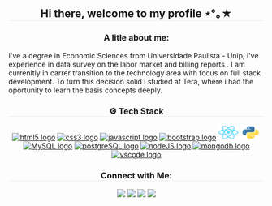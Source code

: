 <h2 aria-hidden="true"  align="center" style="border-bottom: #d9dbdb77 solid 1px;">Hi there, welcome to my profile ⋆°｡★</h2>

<h3 aria-hidden="true" align="center" >A litle about me:</h3>
<!-- <p>Sou graduada em Ciências Econômicas pela Universidade Paulista - Unip, tenho experiência em levantamento de dados sobre Mercado de trabalho e relatórios de faturamentos.Atualmente estou em transição de carreira para a área de tecnologia tendo foco de atuação no desenvolvimento full stack. Para tornar essa decisão mais sólida fiz o curso de Full Stack Development na Tera, onde tive a oportunidade de aprender na prática os conceitos base com mais pronfundidade. </p> -->
  <p>I've a degree in Economic Sciences from Universidade Paulista - Unip, i've experience in data survey on the labor market and billing reports . I am currenltly in carrer transition to the technology area with focus on full stack development. To turn this decision solid i studied at Tera, where i had the oportunity to learn the basis concepts deeply.</p>

<!---
<h3 aria-hidden="true" align="center" style="border-bottom: #d9dbdb77 solid 1px;">⬇︎ Github Repositories Stats ⬇︎</h3>

<div align="center">
  
<a href="https://github.com/nayaracferreira">
<img height="180em" src="https://github-readme-stats.vercel.app/api?username=nayaracferreira&show_icons=true&theme=gruvbox_light&include_all_commits=true&count_private=true"/>
<img height="180em" src="https://github-readme-stats.vercel.app/api/top-langs/?username=nayaracferreira&layout=compact&langs_count=7&theme=gruvbox_light"/>    
</div>   
-->
      
<h3 aria-hidden="true" align="center"style="border-bottom: #d9dbdb77 solid 1px;"><a></a>⚙️ Tech Stack</h3>

<div align="center" dir="auto">                       
          
<a target="_blank" rel="noopener noreferrer nofollow" href="https://camo.githubusercontent.com/da7acacadecf91d6dc02efcd2be086bb6d78ddff19a1b7a0ab2755a6fda8b1e9/68747470733a2f2f63646e2e6a7364656c6976722e6e65742f67682f64657669636f6e732f64657669636f6e2f69636f6e732f68746d6c352f68746d6c352d6f726967696e616c2e737667">
<img src="https://camo.githubusercontent.com/da7acacadecf91d6dc02efcd2be086bb6d78ddff19a1b7a0ab2755a6fda8b1e9/68747470733a2f2f63646e2e6a7364656c6976722e6e65742f67682f64657669636f6e732f64657669636f6e2f69636f6e732f68746d6c352f68746d6c352d6f726967696e616c2e737667" height="26" width="42" alt="html5 logo" data-canonical-src="https://cdn.jsdelivr.net/gh/devicons/devicon/icons/html5/html5-original.svg" style="max-width: 100%;"></a>
                       
<a target="_blank" rel="noopener noreferrer nofollow" href="https://camo.githubusercontent.com/2e496d4bfc6f753ddca87b521ce95c88219f77800212ffa6d4401ad368c82170/68747470733a2f2f63646e2e6a7364656c6976722e6e65742f67682f64657669636f6e732f64657669636f6e2f69636f6e732f637373332f637373332d6f726967696e616c2e737667">
<img src="https://camo.githubusercontent.com/2e496d4bfc6f753ddca87b521ce95c88219f77800212ffa6d4401ad368c82170/68747470733a2f2f63646e2e6a7364656c6976722e6e65742f67682f64657669636f6e732f64657669636f6e2f69636f6e732f637373332f637373332d6f726967696e616c2e737667" height="26" width="42" alt="css3 logo" data-canonical-src="https://cdn.jsdelivr.net/gh/devicons/devicon/icons/css3/css3-original.svg" style="max-width: 100%;"></a>
            
<a target="_blank" rel="noopener noreferrer nofollow" href="https://camo.githubusercontent.com/442c452cb73752bb1914ce03fce2017056d651a2099696b8594ddf5ccc74825e/68747470733a2f2f63646e2e6a7364656c6976722e6e65742f67682f64657669636f6e732f64657669636f6e2f69636f6e732f6a6176617363726970742f6a6176617363726970742d6f726967696e616c2e737667">
<img src="https://camo.githubusercontent.com/442c452cb73752bb1914ce03fce2017056d651a2099696b8594ddf5ccc74825e/68747470733a2f2f63646e2e6a7364656c6976722e6e65742f67682f64657669636f6e732f64657669636f6e2f69636f6e732f6a6176617363726970742f6a6176617363726970742d6f726967696e616c2e737667" height="26" width="42" alt="javascript logo" data-canonical-src="https://cdn.jsdelivr.net/gh/devicons/devicon/icons/javascript/javascript-original.svg" style="max-width: 100%;"></a>

<a target="_blank" rel="noopener noreferrer nofollow" href="https://camo.githubusercontent.com/c76217244e1b3700a87058abf858e20a313b06dfadd972121d0d42de5bd20fa5/68747470733a2f2f63646e2e6a7364656c6976722e6e65742f67682f64657669636f6e732f64657669636f6e2f69636f6e732f626f6f7473747261702f626f6f7473747261702d6f726967696e616c2e737667">
<img src="https://camo.githubusercontent.com/c76217244e1b3700a87058abf858e20a313b06dfadd972121d0d42de5bd20fa5/68747470733a2f2f63646e2e6a7364656c6976722e6e65742f67682f64657669636f6e732f64657669636f6e2f69636f6e732f626f6f7473747261702f626f6f7473747261702d6f726967696e616c2e737667" height="26" width="42" alt="bootstrap logo" data-canonical-src="https://cdn.jsdelivr.net/gh/devicons/devicon/icons/bootstrap/bootstrap-original.svg" style="max-width: 100%;"></a>
           
<a target="_blank" rel="noopener noreferrer nofollow" href="https://raw.githubusercontent.com/devicons/devicon/master/icons/react/react-original.svg">
<img alt="Rafa-React" height="30" width="40" src="https://raw.githubusercontent.com/devicons/devicon/master/icons/react/react-original.svg" style="max-width: 100%;"></a>

<a target="_blank" rel="noopener noreferrer nofollow" href="https://raw.githubusercontent.com/devicons/devicon/master/icons/python/python-original.svg">
<img  alt="Logo-Python" height="30" width="40" src="https://raw.githubusercontent.com/devicons/devicon/master/icons/python/python-original.svg" style="max-width: 100%;"></a>

<a target="_blank" rel="noopener noreferrer nofollow" href="https://user-images.githubusercontent.com/25181517/183896128-ec99105a-ec1a-4d85-b08b-1aa1620b2046.png">
<img height="40" alt="MySQL logo" src="https://user-images.githubusercontent.com/25181517/183896128-ec99105a-ec1a-4d85-b08b-1aa1620b2046.png" style="max-width: 100%;"></a>

<a target="_blank" rel="noopener noreferrer nofollow" href="https://user-images.githubusercontent.com/25181517/117208740-bfb78400-adf5-11eb-97bb-09072b6bedfc.png">
<img height="40" alt="postgreSQL logo" src="https://user-images.githubusercontent.com/25181517/117208740-bfb78400-adf5-11eb-97bb-09072b6bedfc.png" style="max-width: 100%;"></a>
            
<a target="_blank" rel="noopener noreferrer nofollow" href="https://user-images.githubusercontent.com/25181517/183568594-85e280a7-0d7e-4d1a-9028-c8c2209e073c.png">
<img height="40" alt="nodeJS logo" src="https://user-images.githubusercontent.com/25181517/183568594-85e280a7-0d7e-4d1a-9028-c8c2209e073c.png" style="max-width: 100%;"></a>

<a target="_blank" rel="noopener noreferrer nofollow" href="https://user-images.githubusercontent.com/25181517/182884177-d48a8579-2cd0-447a-b9a6-ffc7cb02560e.png">
<img height="35" alt="mongodb logo" src="https://user-images.githubusercontent.com/25181517/182884177-d48a8579-2cd0-447a-b9a6-ffc7cb02560e.png" style="max-width: 100%;"></a>
         
<a target="_blank" rel="noopener noreferrer nofollow" href="https://user-images.githubusercontent.com/25181517/192108891-d86b6220-e232-423a-bf5f-90903e6887c3.png">
<img height="30" alt="vscode logo"  src="https://user-images.githubusercontent.com/25181517/192108891-d86b6220-e232-423a-bf5f-90903e6887c3.png" style="max-width: 100%;"></a>
              
 </div>         
        
<h3 align="center" style="border-bottom: #d9dbdb77 solid 1px;">Connect with Me:</h3>

<div align="center">
<a href="https://instagram.com/naydcf?igshid=Yzg5MTU1MDY" target="_blank">
<img src="https://img.shields.io/badge/Instagram-E4405F?style=for-the-badge&logo=instagram&logoColor=white" target="_blank"></a> 

<a href="https://www.linkedin.com/in/nayara-c-ferreira" target="_blank">
<img src="https://img.shields.io/badge/-LinkedIn-%230077B5?style=for-the-badge&logo=linkedin&logoColor=white" target="_blank"></a> 

<a href="https://discord.com/channels/@Nayara#1952" target="_blank">
<img src="https://img.shields.io/badge/Discord-5865F2?style=for-the-badge&logo=discord&logoColor=white" target="_blank"></a> 
        
<a href = "mailto:nayara.dcf@gmail.com">
<img src="https://img.shields.io/badge/-Gmail-%23333?style=for-the-badge&logo=gmail&logoColor=white" target="_blank"></a>

<!--
</div>        
        
<h4 aria-hidden="true" align="center" style="border-bottom: #d9dbdb77 solid 1px;">⬇︎ My Commits ⬇︎</h4>       

<a target="_blank" rel="noopener noreferrer" href="https://github.com/nayaracferreira/nayaracferreira/blob/output/github-contribution-grid-snake.svg#gh-dark-mode-only"><img src="https://github.com/nayaracferreira/nayaracferreira/raw/output/github-contribution-grid-snake.svg#gh-dark-mode-only" alt="snake gif" style="max-width: 100%;"></a> 
   
</div>  
-->
